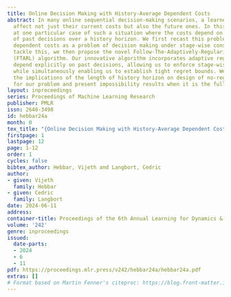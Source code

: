 ```yaml
---
title: Online Decision Making with History-Average Dependent Costs
abstract: In many online sequential decision-making scenarios, a learner’s choices
  affect not just their current costs but also the future ones. In this work, we look
  at one particular case of such a situation where the costs depend on the time average
  of past decisions over a history horizon. We first recast this problem with history
  dependent costs as a problem of decision making under stage-wise constraints. To
  tackle this, we then propose the novel Follow-The-Adaptively-Regularized-Leader
  (FTARL) algorithm. Our innovative algorithm incorporates adaptive regularizers that
  depend explicitly on past decisions, allowing us to enforce stage-wise constraints
  while simultaneously enabling us to establish tight regret bounds. We also discuss
  the implications of the length of history horizon on design of no-regret algorithms
  for our problem and present impossibility results when it is the full learning horizon.
layout: inproceedings
series: Proceedings of Machine Learning Research
publisher: PMLR
issn: 2640-3498
id: hebbar24a
month: 0
tex_title: "{Online Decision Making with History-Average Dependent Costs}"
firstpage: 1
lastpage: 12
page: 1-12
order: 1
cycles: false
bibtex_author: Hebbar, Vijeth and Langbort, Cedric
author:
- given: Vijeth
  family: Hebbar
- given: Cedric
  family: Langbort
date: 2024-06-11
address:
container-title: Proceedings of the 6th Annual Learning for Dynamics & Control Conference
volume: '242'
genre: inproceedings
issued:
  date-parts:
  - 2024
  - 6
  - 11
pdf: https://proceedings.mlr.press/v242/hebbar24a/hebbar24a.pdf
extras: []
# Format based on Martin Fenner's citeproc: https://blog.front-matter.io/posts/citeproc-yaml-for-bibliographies/
---
```

